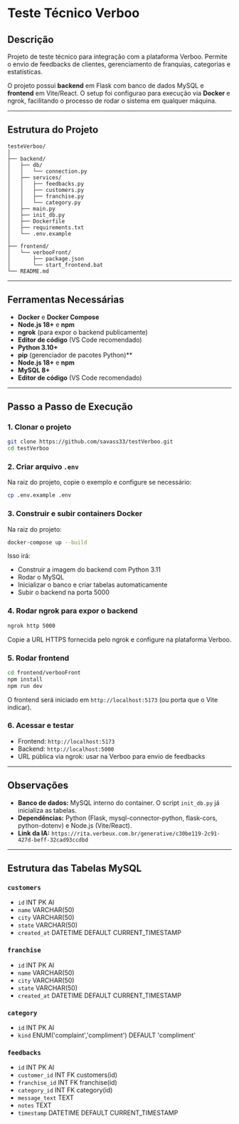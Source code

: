 # Teste Técnico Verboo

## Descrição

Projeto de teste técnico para integração com a plataforma Verboo. Permite o envio de feedbacks de clientes, gerenciamento de franquias, categorias e estatísticas.

O projeto possui **backend** em Flask com banco de dados MySQL e **frontend** em Vite/React. O setup foi configurao para execução via **Docker** e ngrok, facilitando o processo de rodar o sistema em qualquer máquina.

---

## Estrutura do Projeto

```
testeVerboo/
│
├── backend/
│   ├── db/
│   │   └── connection.py
│   ├── services/
│   │   ├── feedbacks.py
│   │   ├── customers.py
│   │   ├── franchise.py
│   │   └── category.py
│   ├── main.py
│   ├── init_db.py
│   ├── Dockerfile
│   ├── requirements.txt
│   └── .env.example
│
├── frontend/
│   └── verbooFront/
│       ├── package.json
│       └── start_frontend.bat
└── README.md
```

---

## Ferramentas Necessárias

* **Docker** e **Docker Compose**
* **Node.js 18+** e **npm**
* **ngrok** (para expor o backend publicamente)
* **Editor de código** (VS Code recomendado)
* **Python 3.10+**
* **pip** (gerenciador de pacotes Python)**
* **Node.js 18+** e **npm**
* **MySQL 8+**
* **Editor de código** (VS Code recomendado)
---


## Passo a Passo de Execução

### 1. Clonar o projeto

```bash
git clone https://github.com/savass33/testVerboo.git
cd testVerboo
```

### 2. Criar arquivo `.env`

Na raiz do projeto, copie o exemplo e configure se necessário:

```bash
cp .env.example .env
```

### 3. Construir e subir containers Docker

Na raiz do projeto:

```bash
docker-compose up --build
```

Isso irá:

* Construir a imagem do backend com Python 3.11
* Rodar o MySQL
* Inicializar o banco e criar tabelas automaticamente
* Subir o backend na porta 5000

### 4. Rodar ngrok para expor o backend

```bash
ngrok http 5000
```

Copie a URL HTTPS fornecida pelo ngrok e configure na plataforma Verboo.

### 5. Rodar frontend

```bash
cd frontend/verbooFront
npm install
npm run dev
```

O frontend será iniciado em `http://localhost:5173` (ou porta que o Vite indicar).

### 6. Acessar e testar

* Frontend: `http://localhost:5173`
* Backend: `http://localhost:5000`
* URL pública via ngrok: usar na Verboo para envio de feedbacks

---

## Observações

* **Banco de dados:** MySQL interno do container. O script `init_db.py` já inicializa as tabelas.
* **Dependências:** Python (Flask, mysql-connector-python, flask-cors, python-dotenv) e Node.js (Vite/React).
* **Link da IA:** `https://rita.verbeux.com.br/generative/c30be119-2c91-427d-beff-32cad93ccdbd`

---

## Estrutura das Tabelas MySQL

### `customers`

* `id` INT PK AI
* `name` VARCHAR(50)
* `city` VARCHAR(50)
* `state` VARCHAR(50)
* `created_at` DATETIME DEFAULT CURRENT_TIMESTAMP

### `franchise`

* `id` INT PK AI
* `name` VARCHAR(50)
* `city` VARCHAR(50)
* `state` VARCHAR(50)
* `created_at` DATETIME DEFAULT CURRENT_TIMESTAMP

### `category`

* `id` INT PK AI
* `kind` ENUM('complaint','compliment') DEFAULT 'compliment'

### `feedbacks`

* `id` INT PK AI
* `customer_id` INT FK customers(id)
* `franchise_id` INT FK franchise(id)
* `category_id` INT FK category(id)
* `message_text` TEXT
* `notes` TEXT
* `timestamp` DATETIME DEFAULT CURRENT_TIMESTAMP

